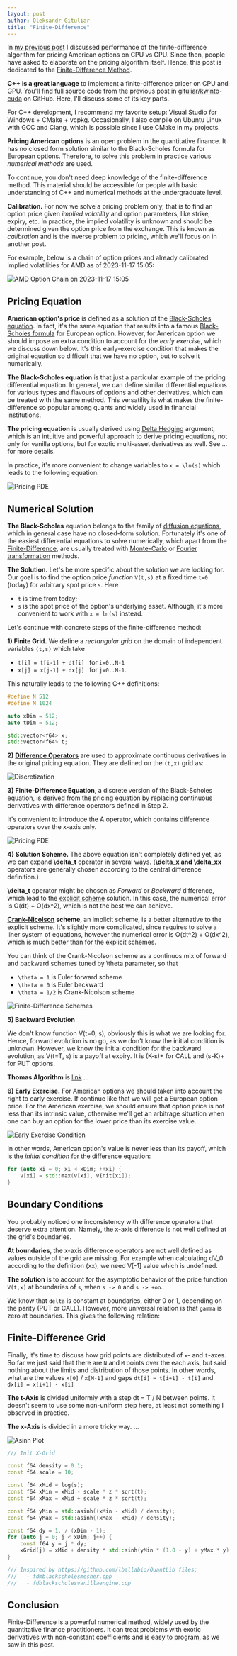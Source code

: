 ```yaml
---
layout: post
author: Oleksandr Gituliar
title: "Finite-Difference"
---
```


<!-- - Option Chain for AAPL / AMD / TSLA -->

In [my previous post]() I discussed performance of the finite-difference algorithm for pricing
American options on CPU vs GPU. Since then, people have asked to elaborate on the pricing algorithm
itself. Hence, this post is dedicated to the [Finite-Difference
Method](https://en.wikipedia.org/wiki/Finite_difference_methods_for_option_pricing).

**C++ is a great language** to implement a finite-difference pricer on CPU and GPU. You'll find full
source code from the previous post in [gituliar/kwinto-cuda]() on GitHub. Here, I'll discuss some of
its key parts.

For C++ development, I recommend my favorite setup: Visual Studio for Windows + CMake + vcpkg.
Occasionally, I also compile on Ubuntu Linux with GCC and Clang, which is possible since I use CMake
in my projects.

**Pricing American options** is an open problem in the quantitative finance. It has no closed form
solution similar to the Black-Scholes formula for European options. Therefore, to solve this problem
in practice various _numerical methods_ are used.

To continue, you don't need deep knowledge of the finite-difference method. This material should be
accessible for people with basic understanding of C++ and numerical methods at the undergraduate level.

<!-- You don't need to have hands-on experience with a finite-difference method. All necessary details
will appear as we go. It's neither scarry nor difficult, believe me. -->

**Calibration.** For now we solve a pricing problem only, that is to find an option price given
_implied volatility_ and option parameters, like strike, expiry, etc. In practice, the implied
volatility is unknown and should be determined given the option price from the exchange. This is
known as _calibration_ and is the inverse problem to pricing, which we'll focus on in another post.

For example, below is a chain of option prices and already calibrated implied
volatilities for AMD as of 2023-11-17 15:05:

![AMD Option Chain on 2023-11-17 15:05](/assets/img/202311171505-AMD-retro.png)

## Pricing Equation

**American option's price** is defined as a solution of the [Black-Scholes
equation](https://en.wikipedia.org/wiki/Black%E2%80%93Scholes_equation). In fact, it's the same
equation that results into a famous [Black-Scholes formula]() for European option. However, for
American option we should impose an extra condition to account for the _early exercise_, which we
discuss down below. It's this early-exercise condition that makes the original equation so difficult
that we have no option, but to solve it numerically.

**The Black-Scholes equation** is that just a particular example of the pricing differential
equation. In general, we can define similar differential equations for various types and flavours of
options and other derivatives, which can be treated with the same method. This versatility is what
makes the finite-difference so popular among quants and widely used in financial institutions.

**The pricing equation** is usually derived using [Delta Hedging]() argument, which is an intuitive
and powerful approach to derive pricing equations, not only for vanilla options, but for exotic
multi-asset derivatives as well. See ... for more details.

In practice, it's more convenient to change variables to `x = \ln(s)` which leads to the following
equation:

![Pricing PDE](/assets/img/fd-black-scholes.jpg)

## Numerical Solution

**The Black-Scholes** equation belongs to the family of [diffusion equations](), which in general
case have no closed-form solution. Fortunately it's one of the easiest differential equations to
solve numerically, which apart from the
[Finite-Difference](https://en.wikipedia.org/wiki/Finite_difference_method), are usually treated
with [Monte-Carlo]() or [Fourier transformation]() methods.

**The Solution.** Let's be more specific about the solution we are looking for. Our goal is to find
the option price _function_ `V(t,s)` at a fixed time `t=0` (today) for arbitrary spot price `s`.
Here

- `t` is time from today;
- `s` is the spot price of the option's underlying asset. Although, it's more convenient to work
  with `x = ln(s)` instead.

Let's continue with concrete steps of the finite-difference method:

**1) Finite Grid.** We define a _rectangular grid_ on the domain of independent variables `(t,s)`
which take

- `t[i] = t[i-1] + dt[i] ` for `i=0..N-1`
- `x[j] = x[j-1] + dx[j] ` for `j=0..M-1`.

This naturally leads to the following C++ definitions:

```cpp
#define N 512
#define M 1024

auto xDim = 512;
auto tDim = 512;

std::vector<f64> x;
std::vector<f64> t;
```

**2) [Difference Operators](https://en.wikipedia.org/wiki/Finite_difference#Basic_types)** are used
to approximate continuous derivatives in the original pricing equation. They are defined on the
`(t,x)` grid as:

![Discretization](/assets/img/fd-difference.png)

**3) Finite-Difference Equation**, a discrete version of the Black-Scholes equation, is derived from
the pricing equation by replacing continuous derivatives with difference operators defined in Step 2.

It's convenient to introduce the A operator, which contains difference operators over the x-axis
only.

![Pricing PDE](/assets/img/fd-difference-equation.png)

**4) Solution Scheme.** The above equation isn't completely defined yet, as we can expand
**\delta_t** operator in several ways. (**\delta_x and \delta_xx** operators are generally chosen
according to the central difference definition.)

**\delta_t** operator might be chosen as _Forward_ or _Backward_ difference, which lead to the
[explicit scheme](https://en.wikipedia.org/wiki/Finite_difference_method#Explicit_method) solution.
In this case, the numerical error is O(dt) + O(dx^2), which is not the best we can achieve.

**[Crank-Nicolson](https://en.wikipedia.org/wiki/Finite_difference_method#Crank%E2%80%93Nicolson_method)
scheme**, an implicit scheme, is a better alternative to the explicit scheme. It's slightly more
complicated, since requires to solve a liner system of equations, however the numerical error is
O(dt^2) + O(dx^2), which is much better than for the explicit schemes.

You can think of the Crank-Nicolson scheme as a continuos mix of forward and backward schemes tuned
by \theta parameter, so that

- `\theta = 1` is Euler forward scheme
- `\theta = 0` is Euler backward
- `\theta = 1/2` is Crank-Nicolson scheme

![Finite-Difference Schemes](/assets/img/fd-crank-nicolson.png)

**5) Backward Evolution**

We don't know function V(t=0, s), obviously this is what we are looking for. Hence, forward
evolution is no go, as we don't know the initial condition is unknown. However, we know the initial
condition for the backward evolution, as V(t=T, s) is a payoff at expiry. It is (K-s)+ for CALL and
(s-K)+ for PUT options.

**Thomas Algorithm** is [link](https://en.wikipedia.org/wiki/Tridiagonal_matrix_algorithm) ...

**6) Early Exercise.** For American options we should taken into account the right to early
exercise. If continue like that we will get a European option price. For the American exercise, we
should ensure that option price is not less than its intrinsic value, otherwise we'll get an
arbitrage situation when one can buy an option for the lower price than its exercise value.

![Early Exercise Condition](/assets/img/fd-early-exercise.png)

In other words, American option's value is never less than its payoff, which is the _initial
condition_ for the difference equation:

```cpp
for (auto xi = 0; xi < xDim; ++xi) {
    v[xi] = std::max(v[xi], vInit[xi]);
}
```

## Boundary Conditions

You probably noticed one inconsistency with difference operators that deserve extra attention.
Namely, the x-axis difference is not well defined at the grid's boundaries.

**At boundaries**, the x-axis difference operators are not well defined as values outside of the
grid are missing. For example when calculating dV_0 according to the definition (xx), we need V[-1]
value which is undefined.

**The solution** is to account for the asymptotic behavior of the price function `V(t,x)` at
boundaries of `s`, when `s -> 0` and `s -> +oo`.

We know that `delta` is constant at boundaries, either 0 or 1, depending on the parity (PUT or
CALL). However, more universal relation is that `gamma` is zero at boundaries. This gives the
following relation:

## Finite-Difference Grid

Finally, it's time to discuss how grid points are distributed of `x`- and `t`-axes. So far we just
said that there are `N` and `M` points over the each axis, but said nothing about the limits and
distribution of those points. In other words, what are the values `x[0]` / `x[M-1]` and gaps `dt[i]
= t[i+1] - t[i]` and `dx[i] = x[i+1] - x[i]`

**The t-Axis** is divided uniformly with a step dt = T / N between points. It doesn't seem to use
some non-uniform step here, at least not something I observed in practice.

**The x-Axis** is divided in a more tricky way. ...

![Asinh Plot](/assets/img/fd-asinh.png)

```cpp
/// Init X-Grid

const f64 density = 0.1;
const f64 scale = 10;

const f64 xMid = log(s);
const f64 xMin = xMid - scale * z * sqrt(t);
const f64 xMax = xMid + scale * z * sqrt(t);

const f64 yMin = std::asinh((xMin - xMid) / density);
const f64 yMax = std::asinh((xMax - xMid) / density);

const f64 dy = 1. / (xDim - 1);
for (auto j = 0; j < xDim; j++) {
    const f64 y = j * dy;
    xGrid(j) = xMid + density * std::sinh(yMin * (1.0 - y) + yMax * y);
}

/// Inspired by https://github.com/lballabio/QuantLib files:
///   - fdmblackscholesmesher.cpp
///   - fdblackscholesvanillaengine.cpp
```

## Conclusion

Finite-Difference is a powerful numerical method, widely used by the quantitative finance
practitioners. It can treat problems with exotic derivatives with non-constant coefficients and is
easy to program, as we saw in this post.
